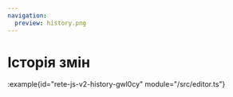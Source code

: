 ```yaml
---
navigation:
  preview: history.png
---
```


# Історія змін

:example{id="rete-js-v2-history-gwl0cy" module="/src/editor.ts"}
